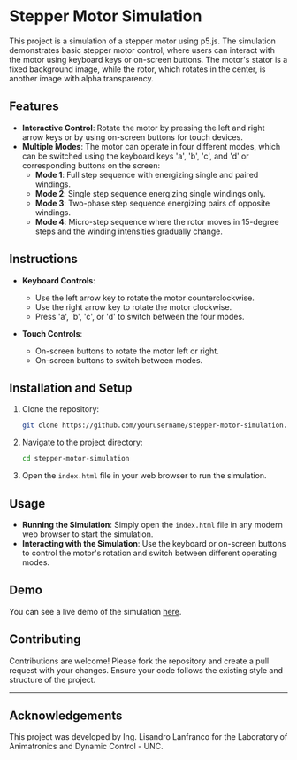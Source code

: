 # Stepper Motor Simulation

This project is a simulation of a stepper motor using p5.js. The simulation demonstrates basic stepper motor control, where users can interact with the motor using keyboard keys or on-screen buttons. 
The motor's stator is a fixed background image, while the rotor, which rotates in the center, is another image with alpha transparency.

## Features

- **Interactive Control**: Rotate the motor by pressing the left and right arrow keys or by using on-screen buttons for touch devices.
- **Multiple Modes**: The motor can operate in four different modes, which can be switched using the keyboard keys 'a', 'b', 'c', and 'd' or corresponding buttons on the screen:
  - **Mode 1**: Full step sequence with energizing single and paired windings.
  - **Mode 2**: Single step sequence energizing single windings only.
  - **Mode 3**: Two-phase step sequence energizing pairs of opposite windings.
  - **Mode 4**: Micro-step sequence where the rotor moves in 15-degree steps and the winding intensities gradually change.

## Instructions

- **Keyboard Controls**:
  - Use the left arrow key to rotate the motor counterclockwise.
  - Use the right arrow key to rotate the motor clockwise.
  - Press 'a', 'b', 'c', or 'd' to switch between the four modes.
  
- **Touch Controls**:
  - On-screen buttons to rotate the motor left or right.
  - On-screen buttons to switch between modes.

## Installation and Setup

1. Clone the repository:
   ```sh
   git clone https://github.com/yourusername/stepper-motor-simulation.git
   ```
2. Navigate to the project directory:
   ```sh
   cd stepper-motor-simulation
   ```
3. Open the `index.html` file in your web browser to run the simulation.

## Usage

- **Running the Simulation**: Simply open the `index.html` file in any modern web browser to start the simulation.
- **Interacting with the Simulation**: Use the keyboard or on-screen buttons to control the motor's rotation and switch between different operating modes.

## Demo

You can see a live demo of the simulation [here]((https://lisandro-lanfranco.github.io/motor-pap/index.html)).

## Contributing

Contributions are welcome! Please fork the repository and create a pull request with your changes. Ensure your code follows the existing style and structure of the project.

---

## Acknowledgements
This project was developed by Ing. Lisandro Lanfranco for the Laboratory of Animatronics and Dynamic Control - UNC.

